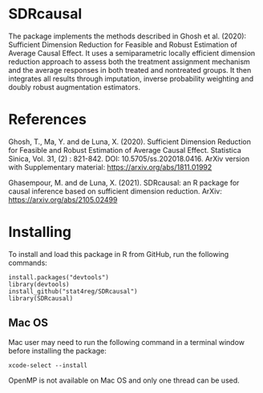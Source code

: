 # SDRcausal
The package implements the methods described in Ghosh et al. (2020): Sufficient Dimension Reduction for Feasible and Robust Estimation of Average Causal Effect. It uses a semiparametric locally efficient dimension reduction approach to assess both the treatment assignment mechanism and the average responses in both treated and nontreated groups. It then integrates all results through imputation, inverse probability weighting and doubly robust augmentation estimators.

# References
Ghosh, T., Ma, Y. and de Luna, X. (2020). Sufficient Dimension Reduction for Feasible and Robust Estimation of Average Causal Effect. Statistica Sinica, Vol. 31, (2) : 821-842. DOI: 10.5705/ss.202018.0416. ArXiv version with Supplementary material: https://arxiv.org/abs/1811.01992  

Ghasempour, M. and de Luna, X. (2021). SDRcausal: an R package for causal inference based on sufficient dimension reduction. ArXiv: https://arxiv.org/abs/2105.02499

# Installing
To install and load this package in R from GitHub, run the following commands:
```
install.packages("devtools")
library(devtools) 
install_github("stat4reg/SDRcausal")
library(SDRcausal)
```
## Mac OS
Mac user may need to run the following command in a terminal window before installing the package:
```
xcode-select --install
```
OpenMP is not available on Mac OS and only one thread can be used. 

